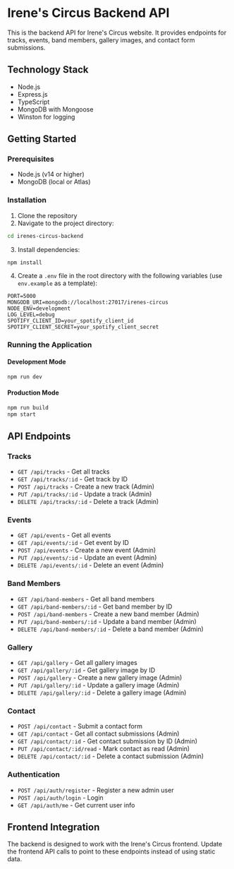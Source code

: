 # Irene's Circus Backend API

This is the backend API for Irene's Circus website. It provides endpoints for tracks, events, band members, gallery images, and contact form submissions.

## Technology Stack

- Node.js
- Express.js
- TypeScript
- MongoDB with Mongoose
- Winston for logging

## Getting Started

### Prerequisites

- Node.js (v14 or higher)
- MongoDB (local or Atlas)

### Installation

1. Clone the repository
2. Navigate to the project directory:
```bash
cd irenes-circus-backend
```
3. Install dependencies:
```bash
npm install
```
4. Create a `.env` file in the root directory with the following variables (use `env.example` as a template):
```
PORT=5000
MONGODB_URI=mongodb://localhost:27017/irenes-circus
NODE_ENV=development
LOG_LEVEL=debug
SPOTIFY_CLIENT_ID=your_spotify_client_id
SPOTIFY_CLIENT_SECRET=your_spotify_client_secret
```

### Running the Application

#### Development Mode
```bash
npm run dev
```

#### Production Mode
```bash
npm run build
npm start
```

## API Endpoints

### Tracks
- `GET /api/tracks` - Get all tracks
- `GET /api/tracks/:id` - Get track by ID
- `POST /api/tracks` - Create a new track (Admin)
- `PUT /api/tracks/:id` - Update a track (Admin)
- `DELETE /api/tracks/:id` - Delete a track (Admin)

### Events
- `GET /api/events` - Get all events
- `GET /api/events/:id` - Get event by ID
- `POST /api/events` - Create a new event (Admin)
- `PUT /api/events/:id` - Update an event (Admin)
- `DELETE /api/events/:id` - Delete an event (Admin)

### Band Members
- `GET /api/band-members` - Get all band members
- `GET /api/band-members/:id` - Get band member by ID
- `POST /api/band-members` - Create a new band member (Admin)
- `PUT /api/band-members/:id` - Update a band member (Admin)
- `DELETE /api/band-members/:id` - Delete a band member (Admin)

### Gallery
- `GET /api/gallery` - Get all gallery images
- `GET /api/gallery/:id` - Get gallery image by ID
- `POST /api/gallery` - Create a new gallery image (Admin)
- `PUT /api/gallery/:id` - Update a gallery image (Admin)
- `DELETE /api/gallery/:id` - Delete a gallery image (Admin)

### Contact
- `POST /api/contact` - Submit a contact form
- `GET /api/contact` - Get all contact submissions (Admin)
- `GET /api/contact/:id` - Get contact submission by ID (Admin)
- `PUT /api/contact/:id/read` - Mark contact as read (Admin)
- `DELETE /api/contact/:id` - Delete a contact submission (Admin)

### Authentication
- `POST /api/auth/register` - Register a new admin user
- `POST /api/auth/login` - Login
- `GET /api/auth/me` - Get current user info

## Frontend Integration

The backend is designed to work with the Irene's Circus frontend. Update the frontend API calls to point to these endpoints instead of using static data. 